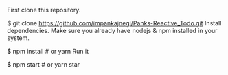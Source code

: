 First clone this repository.

$ git clone https://github.com/impankajnegi/Panks-Reactive_Todo.git
Install dependencies. Make sure you already have nodejs & npm installed in your system.

$ npm install # or yarn
Run it

$ npm start # or yarn star
